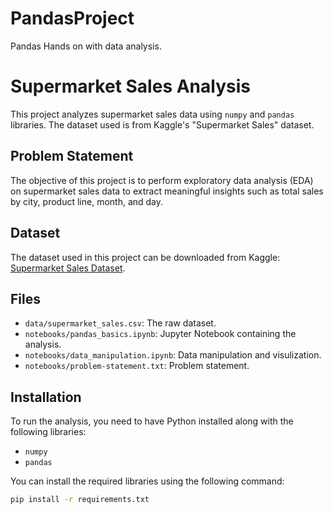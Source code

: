 # PandasProject
Pandas Hands on with data analysis.

# Supermarket Sales Analysis

This project analyzes supermarket sales data using `numpy` and `pandas` libraries. The dataset used is from Kaggle's "Supermarket Sales" dataset.

## Problem Statement

The objective of this project is to perform exploratory data analysis (EDA) on supermarket sales data to extract meaningful insights such as total sales by city, product line, month, and day.

## Dataset

The dataset used in this project can be downloaded from Kaggle: [Supermarket Sales Dataset](https://www.kaggle.com/aungpyaeap/supermarket-sales).

## Files

- `data/supermarket_sales.csv`: The raw dataset.
- `notebooks/pandas_basics.ipynb`: Jupyter Notebook containing the analysis.
- `notebooks/data_manipulation.ipynb`: Data manipulation and visulization.
- `notebooks/problem-statement.txt`: Problem statement.

## Installation

To run the analysis, you need to have Python installed along with the following libraries:

- `numpy`
- `pandas`

You can install the required libraries using the following command:

```bash
pip install -r requirements.txt
```
